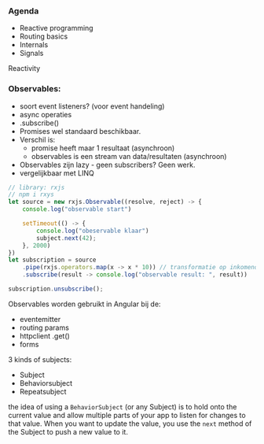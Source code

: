 ### Agenda
- Reactive programming
- Routing basics
- Internals
- Signals

Reactivity

### Observables:
- soort event listeners? (voor event handeling)
- async operaties
- .subscribe()
- Promises wel standaard beschikbaar.
- Verschil is:
	- promise heeft maar 1 resultaat (asynchroon)
	- observables is een stream van data/resultaten (asynchroon)
- Observables zijn lazy - geen subscribers? Geen werk.
- vergelijkbaar met LINQ

```js
// library: rxjs
// npm i rxys
let source = new rxjs.Observable((resolve, reject) -> {
	console.log("observable start")

	setTimeout(() -> {
		console.log("obeservable klaar")
		subject.next(42);
	}, 2000)
})
let subscription = source
	.pipe(rxjs.operators.map(x -> x * 10)) // transformatie op inkomende stream
	.subscribe(result -> console.log("observable result: ", result))

subscription.unsubscribe();
```

Observables worden gebruikt in Angular bij de:
- eventemitter
- routing params
- httpclient .get()
- forms

3 kinds of subjects:
- Subject
- Behaviorsubject
- Repeatsubject

the idea of using a `BehaviorSubject` (or any Subject) is to hold onto the current value and allow multiple parts of your app to listen for changes to that value. When you want to update the value, you use the `next` method of the Subject to push a new value to it.

